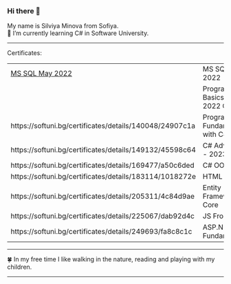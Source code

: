 ### Hi there 👋
My name is Silviya Minova from Sofiya.
<br/>
🌱 I’m currently learning  C# in Software University.
<!--
**Silvi887/Silvi887** is a ✨ _special_ ✨ repository because its `README.md` (this file) appears on your GitHub profile.

Here are some ideas to get you started:

- 🔭 I’m currently working on ...
- 🌱 I’m currently learning Programming Basics with C# 
- 👯 I’m looking to collaborate on ...
- 🤔 I’m looking for help with ...
- 💬 Ask me about ...
- 📫 How to reach me: ...
- 😄 Pronouns: ...
- ⚡ Fun fact: ...
-->
<hr>
Certificates:<br/>
  <table>
    <tr><td><a href="https://softuni.bg/certificates/details/134786/2ec2090d">MS SQL May 2022</a></td><td>MS SQL May 2022</td></tr>
    <tr><td><a href="https://softuni.bg/certificates/details/140048/24907c1a"></a></td><td>Programming Basics- July 2022 C#"></td></tr>
    <tr><td>https://softuni.bg/certificates/details/140048/24907c1a</td><td>Programming Fundanentals with C#</td></tr>
    <tr><td>https://softuni.bg/certificates/details/149132/45598c64</td><td>C# Advanced - 2023</td></tr>
    <tr><td>https://softuni.bg/certificates/details/169477/a50c6ded</td><td>C# OOP</td></tr>
    <tr><td>https://softuni.bg/certificates/details/183114/1018272e</td><td>HTML & CSS</td></tr>
    <tr><td>https://softuni.bg/certificates/details/205311/4c84d9ae</td><td>Entity Framework Core</td></tr>
    <tr><td>https://softuni.bg/certificates/details/225067/dab92d4c</td><td>JS Front-End</td></tr>
    <tr><td>https://softuni.bg/certificates/details/249693/fa8c8c1c </td><td>ASP.NET Fundamentals</td></tr>
   </table> 
<!--MS SQL May 2022
<br/>https://softuni.bg/certificates/details/134786/2ec2090d
<br/>
Programming Basics- July 2022 C#
<br/>
https://softuni.bg/certificates/details/140048/24907c1a
<br/>
Programming Fundanentals with C#
<br/>
https://softuni.bg/certificates/details/149132/45598c64
<br/>
C# Advanced - 2023
<br/>
https://softuni.bg/certificates/details/169477/a50c6ded
<br/>
C# OOP
<br/>
https://softuni.bg/certificates/details/183114/1018272e
<br/>
HTML & CSS
<br/>
https://softuni.bg/certificates/details/205311/4c84d9ae
<br/>
Entity Framework Core
<br/>
https://softuni.bg/certificates/details/242348/5890f29d<br/>
JS Front-End
<br/>
https://softuni.bg/certificates/details/225067/dab92d4c
<br/>
https://softuni.bg/certificates/details/249693/fa8c8c1c -ASP.NET Fundamentals-->
<hr>
🍀 In my free time I like walking in the nature, reading and playing with my children.

<hr>
